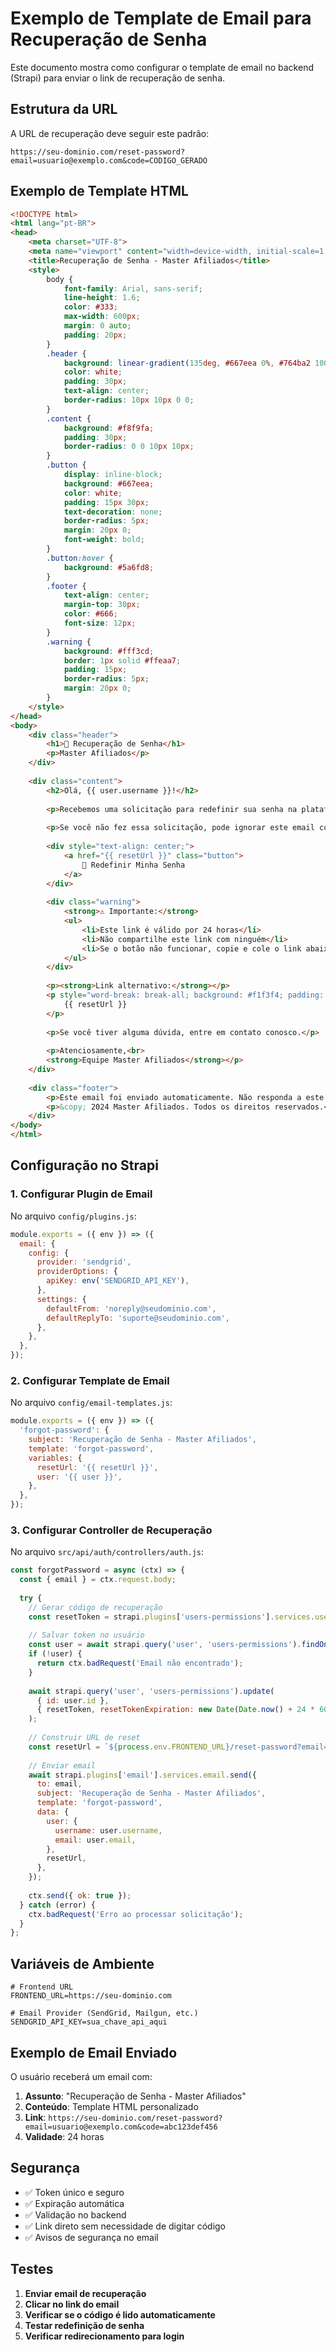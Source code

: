 # Exemplo de Template de Email para Recuperação de Senha

Este documento mostra como configurar o template de email no backend (Strapi) para enviar o link de recuperação de senha.

## Estrutura da URL

A URL de recuperação deve seguir este padrão:
```
https://seu-dominio.com/reset-password?email=usuario@exemplo.com&code=CODIGO_GERADO
```

## Exemplo de Template HTML

```html
<!DOCTYPE html>
<html lang="pt-BR">
<head>
    <meta charset="UTF-8">
    <meta name="viewport" content="width=device-width, initial-scale=1.0">
    <title>Recuperação de Senha - Master Afiliados</title>
    <style>
        body {
            font-family: Arial, sans-serif;
            line-height: 1.6;
            color: #333;
            max-width: 600px;
            margin: 0 auto;
            padding: 20px;
        }
        .header {
            background: linear-gradient(135deg, #667eea 0%, #764ba2 100%);
            color: white;
            padding: 30px;
            text-align: center;
            border-radius: 10px 10px 0 0;
        }
        .content {
            background: #f8f9fa;
            padding: 30px;
            border-radius: 0 0 10px 10px;
        }
        .button {
            display: inline-block;
            background: #667eea;
            color: white;
            padding: 15px 30px;
            text-decoration: none;
            border-radius: 5px;
            margin: 20px 0;
            font-weight: bold;
        }
        .button:hover {
            background: #5a6fd8;
        }
        .footer {
            text-align: center;
            margin-top: 30px;
            color: #666;
            font-size: 12px;
        }
        .warning {
            background: #fff3cd;
            border: 1px solid #ffeaa7;
            padding: 15px;
            border-radius: 5px;
            margin: 20px 0;
        }
    </style>
</head>
<body>
    <div class="header">
        <h1>🔐 Recuperação de Senha</h1>
        <p>Master Afiliados</p>
    </div>
    
    <div class="content">
        <h2>Olá, {{ user.username }}!</h2>
        
        <p>Recebemos uma solicitação para redefinir sua senha na plataforma Master Afiliados.</p>
        
        <p>Se você não fez essa solicitação, pode ignorar este email com segurança.</p>
        
        <div style="text-align: center;">
            <a href="{{ resetUrl }}" class="button">
                🔗 Redefinir Minha Senha
            </a>
        </div>
        
        <div class="warning">
            <strong>⚠️ Importante:</strong>
            <ul>
                <li>Este link é válido por 24 horas</li>
                <li>Não compartilhe este link com ninguém</li>
                <li>Se o botão não funcionar, copie e cole o link abaixo no seu navegador</li>
            </ul>
        </div>
        
        <p><strong>Link alternativo:</strong></p>
        <p style="word-break: break-all; background: #f1f3f4; padding: 10px; border-radius: 5px;">
            {{ resetUrl }}
        </p>
        
        <p>Se você tiver alguma dúvida, entre em contato conosco.</p>
        
        <p>Atenciosamente,<br>
        <strong>Equipe Master Afiliados</strong></p>
    </div>
    
    <div class="footer">
        <p>Este email foi enviado automaticamente. Não responda a este email.</p>
        <p>&copy; 2024 Master Afiliados. Todos os direitos reservados.</p>
    </div>
</body>
</html>
```

## Configuração no Strapi

### 1. Configurar Plugin de Email

No arquivo `config/plugins.js`:

```javascript
module.exports = ({ env }) => ({
  email: {
    config: {
      provider: 'sendgrid',
      providerOptions: {
        apiKey: env('SENDGRID_API_KEY'),
      },
      settings: {
        defaultFrom: 'noreply@seudominio.com',
        defaultReplyTo: 'suporte@seudominio.com',
      },
    },
  },
});
```

### 2. Configurar Template de Email

No arquivo `config/email-templates.js`:

```javascript
module.exports = ({ env }) => ({
  'forgot-password': {
    subject: 'Recuperação de Senha - Master Afiliados',
    template: 'forgot-password',
    variables: {
      resetUrl: '{{ resetUrl }}',
      user: '{{ user }}',
    },
  },
});
```

### 3. Configurar Controller de Recuperação

No arquivo `src/api/auth/controllers/auth.js`:

```javascript
const forgotPassword = async (ctx) => {
  const { email } = ctx.request.body;
  
  try {
    // Gerar código de recuperação
    const resetToken = strapi.plugins['users-permissions'].services.user.generateResetToken();
    
    // Salvar token no usuário
    const user = await strapi.query('user', 'users-permissions').findOne({ email });
    if (!user) {
      return ctx.badRequest('Email não encontrado');
    }
    
    await strapi.query('user', 'users-permissions').update(
      { id: user.id },
      { resetToken, resetTokenExpiration: new Date(Date.now() + 24 * 60 * 60 * 1000) }
    );
    
    // Construir URL de reset
    const resetUrl = `${process.env.FRONTEND_URL}/reset-password?email=${email}&code=${resetToken}`;
    
    // Enviar email
    await strapi.plugins['email'].services.email.send({
      to: email,
      subject: 'Recuperação de Senha - Master Afiliados',
      template: 'forgot-password',
      data: {
        user: {
          username: user.username,
          email: user.email,
        },
        resetUrl,
      },
    });
    
    ctx.send({ ok: true });
  } catch (error) {
    ctx.badRequest('Erro ao processar solicitação');
  }
};
```

## Variáveis de Ambiente

```env
# Frontend URL
FRONTEND_URL=https://seu-dominio.com

# Email Provider (SendGrid, Mailgun, etc.)
SENDGRID_API_KEY=sua_chave_api_aqui
```

## Exemplo de Email Enviado

O usuário receberá um email com:

1. **Assunto**: "Recuperação de Senha - Master Afiliados"
2. **Conteúdo**: Template HTML personalizado
3. **Link**: `https://seu-dominio.com/reset-password?email=usuario@exemplo.com&code=abc123def456`
4. **Validade**: 24 horas

## Segurança

- ✅ Token único e seguro
- ✅ Expiração automática
- ✅ Validação no backend
- ✅ Link direto sem necessidade de digitar código
- ✅ Avisos de segurança no email

## Testes

1. **Enviar email de recuperação**
2. **Clicar no link do email**
3. **Verificar se o código é lido automaticamente**
4. **Testar redefinição de senha**
5. **Verificar redirecionamento para login** 
